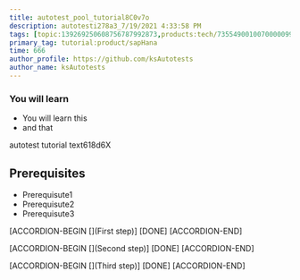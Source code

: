 ```yaml
---
title: autotest_pool_tutorial8C0v7o
description: autotesti278a3_7/19/2021 4:33:58 PM
tags: [topic:139269250608756787992873,products:tech/73554900100700000996,tutorial:experience/advanced]
primary_tag: tutorial:product/sapHana
time: 666
author_profile: https://github.com/ksAutotests
author_name: ksAutotests
---
```

### You will learn
- You will learn this
- and that

autotest tutorial text618d6X

## Prerequisites
- Prerequisute1
- Prerequisute2
- Prerequisute3

[ACCORDION-BEGIN [](First step)]
[DONE]
[ACCORDION-END]

[ACCORDION-BEGIN [](Second step)]
[DONE]
[ACCORDION-END]

[ACCORDION-BEGIN [](Third step)]
[DONE]
[ACCORDION-END]

